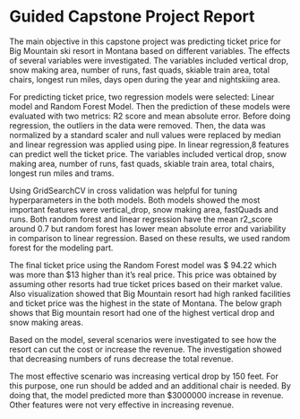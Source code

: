 # Guided Capstone Project Report

The main objective in this capstone project was predicting ticket price for Big Mountain ski resort in Montana based on different variables. The effects  of several variables were investigated. The variables included vertical drop, snow making area, number of runs, fast quads, skiable train area, total chairs, longest run miles, days open during the year and nightskiing area. 

For predicting ticket price, two regression models were selected: Linear model and Random Forest Model. Then the prediction of these models were evaluated with two metrics: R2 score and mean absolute error. Before doing regression, the outliers in the data were removed. Then, the data was normalized by a standard scaler and null values were replaced by median and linear regression was applied using pipe. In linear regression,8 features can predict well the ticket price. The variables included vertical drop, snow making area, number of runs, fast quads, skiable train area, total chairs, longest run miles and trams. 

Using GridSearchCV in cross validation was helpful for tuning hyperparameters in the both models. Both models showed the most important features were vertical_drop, snow making area, fastQuads and runs. Both random forest and linear regression have the mean r2_score around 0.7 but random forest has lower mean absolute error and variability in comparison to linear regression. Based on these results, we used random forest for the modeling part. 

The final ticket price using the Random Forest model was $ 94.22 which was more than $13 higher than it’s real price. This price was obtained by assuming other resorts had true ticket prices based on their market value. Also visualization showed that Big Mountain resort had high ranked facilities and ticket price was the highest in the state of Montana. The below graph shows that Big mountain resort had one of the highest vertical drop and snow making areas.

Based on the model, several scenarios were investigated to see how the resort can cut the cost or increase the revenue. The investigation showed that decreasing numbers of runs decrease the total revenue.

The most effective scenario was increasing vertical drop by 150 feet. For this purpose, one run should be added and an additional chair is needed. By doing that, the model predicted more than $3000000 increase in revenue. Other features were not very effective in increasing revenue.
